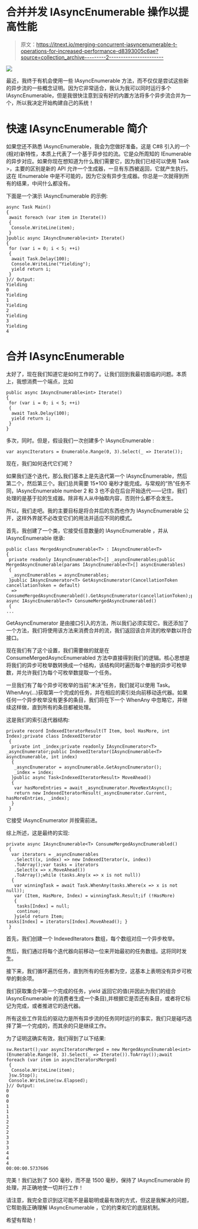 # 合并并发 IAsyncEnumerable <t>操作以提高性能</t>

> 原文：<https://itnext.io/merging-concurrent-iasyncenumerable-t-operations-for-increased-performance-d8393005c6ae?source=collection_archive---------2----------------------->

![](img/395d4de80400a103ee84d00b9fa1dd1c.png)

最近，我终于有机会使用一些 IAsyncEnumerable 方法，而不仅仅是尝试这些新的异步流的一些概念证明。因为它非常适合，我认为我可以同时运行多个 IAsyncEnumerable，但是我很快注意到没有好的内置方法将多个异步流合并为一个，所以我决定开始构建自己的系统！

# 快速 IAsyncEnumerable 简介

如果您还不熟悉 IAsyncEnumerable，我会为您做好准备。这是 C#8 引入的一个(相对)新特性，本质上代表了一个基于异步拉的流。它是众所周知的 IEnumerable 的异步对应。如果你现在想知道为什么我们需要它，因为我们已经可以使用 Task <ienumerable>>，主要的区别是新的 API 允许一个生成器，一旦有东西被返回，它就产生执行。这在 IEnumerable 中是不可能的，因为它没有异步生成器。你总是一次就得到所有的结果，中间什么都没有。</ienumerable>

下面是一个演示 IAsyncEnumerable 的示例:

```
async Task Main()
{
 await foreach (var item in Iterate())
 {
  Console.WriteLine(item);
 }
}public async IAsyncEnumerable<int> Iterate()
{
 for (var i = 0; i < 5; ++i)
 {
  await Task.Delay(100);
  Console.WriteLine("Yielding");
  yield return i;
 }
}// Output:
Yielding
0
Yielding
1
Yielding
2
Yielding
3
Yielding
4
```

# 合并 IAsyncEnumerable

太好了，现在我们知道它是如何工作的了。让我们回到我最初面临的问题。本质上，我想消费一个端点，比如

```
public async IAsyncEnumerable<int> Iterate()
{
 for (var i = 0; i < 5; ++i)
 {
  await Task.Delay(100);
  yield return i;
 }
}
```

多次，同时。但是，假设我们一次创建多个 IAsyncEnumerable <int>:</int>

```
var asyncIterators = Enumerable.Range(0, 3).Select(_ => Iterate());
```

现在，我们如何迭代它们呢？

如果我们逐个迭代，那么我们基本上是先迭代第一个 IAsyncEnumerable，然后第二个，然后第三个。我们总共需要 15*100 毫秒才能完成。与常规的“热”任务不同，IAsyncEnumerable number 2 和 3 也不会在后台开始迭代——记住，我们处理的是基于拉的生成器。除非有人从中抽取内容，否则什么都不会发生。

所以，我们走吧。我的主要目标是将合并后的东西也作为 IAsyncEnumerable <t>公开，这样外界就不必改变它们的用法并适应不同的模式。</t>

首先，我创建了一个类，它接受任意数量的 IAsyncEnumerable <t>，并从 IAsyncEnumerable <t>继承:</t></t>

```
public class MergedAsyncEnumerable<T> : IAsyncEnumerable<T>
{
 private readonly IAsyncEnumerable<T>[] _asyncEnumerables;public MergedAsyncEnumerable(params IAsyncEnumerable<T>[] asyncEnumerables)
 {
  _asyncEnumerables = asyncEnumerables;
 }public IAsyncEnumerator<T> GetAsyncEnumerator(CancellationToken cancellationToken = default)
  => ConsumeMergedAsyncEnumerabled().GetAsyncEnumerator(cancellationToken);private async IAsyncEnumerable<T> ConsumeMergedAsyncEnumerabled()
 {
...
```

GetAsyncEnumerator 是由接口引入的方法，所以我们必须实现它。我还添加了一个方法，我们将使用该方法来消费合并的流，我们返回该合并流的枚举数以符合接口。

现在我们有了这个设置，我们需要做的就是在 ConsumeMergedAsyncEnumerabled 方法中直接得到我们的逻辑。核心思想是将我们的异步可枚举数转换成一个结构，该结构同时遍历每个单独的异步可枚举数，并允许我们为每个可枚举数提取一个任务。

一旦我们有了每个异步可枚举的当前“未决”任务，我们就可以使用 Task。WhenAny(…)获取第一个完成的任务，并在相应的索引处向前移动迭代器。如果任何一个异步枚举没有更多的条目，我们将在下一个 WhenAny 中忽略它，并继续这样做，直到所有的条目都被处理。

这是我们的索引迭代器结构:

```
private record IndexedIteratorResult(T Item, bool HasMore, int Index);private class IndexedIterator
 {
  private int _index;private readonly IAsyncEnumerator<T> _asyncEnumerator;public IndexedIterator(IAsyncEnumerable<T> asyncEnumerable, int index)
  {
   _asyncEnumerator = asyncEnumerable.GetAsyncEnumerator();
   _index = index;
  }public async Task<IndexedIteratorResult> MoveAhead()
  {
   var hasMoreEntries = await _asyncEnumerator.MoveNextAsync();
   return new IndexedIteratorResult(_asyncEnumerator.Current, hasMoreEntries, _index);
  }
 }
```

它接受 IAsyncEnumerator 并按需前进。

综上所述，这是最终的实现:

```
private async IAsyncEnumerable<T> ConsumeMergedAsyncEnumerabled()
 {
  var iterators = _asyncEnumerables
   .Select((x, index) => new IndexedIterator(x, index))
   .ToArray();var tasks = iterators
   .Select(x => x.MoveAhead())
   .ToArray();while (tasks.Any(x => x is not null))
  {
   var winningTask = await Task.WhenAny(tasks.Where(x => x is not null));
   var (Item, HasMore, Index) = winningTask.Result;if (!HasMore)
   {
    tasks[Index] = null;
    continue;
   }yield return Item;
tasks[Index] = iterators[Index].MoveAhead(); }
 }
```

首先，我们创建一个 IndexedIterators 数组，每个数组对应一个异步枚举。

然后，我们通过将每个迭代器向前移动一位来开始最初的任务数组。这将同时发生。

接下来，我们循环遍历任务，直到所有的任务都为空，这基本上表明没有异步可枚举的剩余项。

我们获取集合中第一个完成的任务，yield 返回它的值(并因此为我们的组合 IAsyncEnumerable <t>的消费者生成一个条目),并根据它是否还有条目，或者将它标记为完成，或者推进它的迭代器。</t>

所有这些工作背后的驱动力是所有异步流的任务同时运行的事实，我们只是碰巧选择了第一个完成的，而其余的只是继续工作。

为了证明这确实有效，我们得到了以下结果:

```
sw.Restart();var asyncIteratorsMerged = new MergedAsyncEnumerable<int>(Enumerable.Range(0, 3).Select(_ => Iterate()).ToArray());await foreach (var item in asyncIteratorsMerged)
 {
  Console.WriteLine(item);
 }sw.Stop();
 Console.WriteLine(sw.Elapsed);
}// Output:
0
0
0
1
1
1
2
2
2
3
3
3
4
4
4
00:00:00.5737606
```

完美！我们达到了 500 毫秒，而不是 1500 毫秒，保持了 IAsyncEnumerable <t>的处理，并正确地使一切并行工作！</t>

请注意，我完全意识到这可能不是最聪明或最有效的方式，但这是我解决的问题，它帮助我正确理解 IAsyncEnumerable <t>，它的约束和它的底层机制。</t>

希望有帮助！
